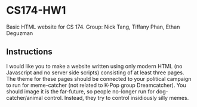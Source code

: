 # CS174-HW1
Basic HTML website for CS 174. Group: Nick Tang, Tiffany Phan, Ethan Deguzman

## Instructions
I would like you to make a website written using only modern HTML (no Javascript and no server side scripts) consisting of at least three pages. The theme for these pages should be connected to your political campaign to run for meme-catcher (not related to K-Pop group Dreamcatcher). You should image it is the far-future, so people no-longer run for dog-catcher/animal control. Instead, they try to control insidiously silly memes.
